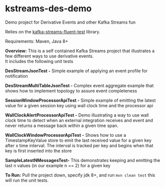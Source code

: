 # kstreams-des-demo
Demo project for Derivative Events and other Kafka Streams fun

Relies on the [kafka-streams-fluent-test](https://github.com/jbfletch/kafka-streams-fluent-test) library.

Requirements: 
Maven, Java 8+

**Overview:**
This is a self contained Kafka Streams project that illustrates a few different ways to use derivative events.  
It includes the following unit tests

**DesStreamJsonTest -** Simple example of applying an event profile for notification 

**DesStreamMultiTableJsonTest -** Complex event aggregate example that shows how to implement topology to assure event completeness

**SessionWindowProcessorApiTest -** Simple example of emitting the latest value for a given session key using wall clock time and the processor api

**WallClockAlertProcessorApiTest -** Demo illustrating a way to use wall clock time to detect when an external integration receives and event and never returns a message back within a given time span. 

**WallClockWindowProcessorApiTest -** Shows how to use a TimestampKeyValue store to emit the last received value for a given key after x time interval. The interval is tracked per key and begins when that key is first inserted into the store

**SampleLatestNMessagesTest-**  This demonstrates keeping and emitting the last n values (in our example n == 2) for a given key

**To Run:**
Pull the project down, specify jdk 8+, and run `mvn clean test` this will run the unit tests. 
